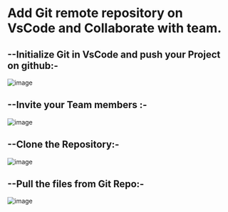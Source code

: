 # Add Git remote repository on VsCode and Collaborate with team.
--Initialize Git in VsCode and push your Project on github:-
---------------------------------------------------------
![image](https://github.com/user-attachments/assets/8f8ebc5d-a0c2-4e35-bdcd-22196cd9e497)



--Invite your Team members :-
----------------------------
![image](https://github.com/user-attachments/assets/b1426e48-02f3-4515-9151-38c1b5414803)


--Clone the Repository:-
--------------------------------
![image](https://github.com/user-attachments/assets/edd99e8e-e6de-40c8-92fd-d91879ee95ce)


--Pull the files from Git Repo:-
---------------------------------
![image](https://github.com/user-attachments/assets/f55c3d91-33fb-4414-9a8e-2b95a64c8315)
